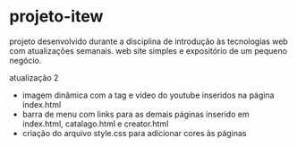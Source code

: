 # projeto-itew
projeto desenvolvido durante a disciplina de introdução às tecnologias web com atualizações semanais.
web site simples e expositório de um pequeno negócio.

atualização 2 
  - imagem dinâmica com a tag <picture> e video do youtube inseridos na página index.html
  - barra de menu com links para as demais páginas inserido em index.html, catalago.html e creator.html
  - criação do arquivo style.css para adicionar cores às páginas
